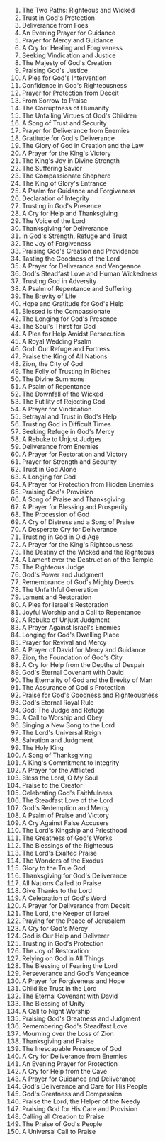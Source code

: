 1. The Two Paths: Righteous and Wicked
2. Trust in God's Protection
3. Deliverance from Foes
4. An Evening Prayer for Guidance
5. Prayer for Mercy and Guidance
6. A Cry for Healing and Forgiveness
7. Seeking Vindication and Justice
8. The Majesty of God's Creation
9. Praising God's Justice
10. A Plea for God's Intervention
11. Confidence in God's Righteousness
12. Prayer for Protection from Deceit
13. From Sorrow to Praise
14. The Corruptness of Humanity
15. The Unfailing Virtues of God's Children
16. A Song of Trust and Security
17. Prayer for Deliverance from Enemies
18. Gratitude for God's Deliverance
19. The Glory of God in Creation and the Law
20. A Prayer for the King's Victory
21. The King's Joy in Divine Strength
22. The Suffering Savior
23. The Compassionate Shepherd
24. The King of Glory's Entrance
25. A Psalm for Guidance and Forgiveness
26. Declaration of Integrity
27. Trusting in God's Presence
28. A Cry for Help and Thanksgiving
29. The Voice of the Lord
30. Thanksgiving for Deliverance
31. In God's Strength, Refuge and Trust
32. The Joy of Forgiveness
33. Praising God's Creation and Providence
34. Tasting the Goodness of the Lord
35. A Prayer for Deliverance and Vengeance
36. God's Steadfast Love and Human Wickedness
37. Trusting God in Adversity
38. A Psalm of Repentance and Suffering
39. The Brevity of Life
40. Hope and Gratitude for God's Help
41. Blessed is the Compassionate
42. The Longing for God's Presence
43. The Soul's Thirst for God
44. A Plea for Help Amidst Persecution
45. A Royal Wedding Psalm
46. God: Our Refuge and Fortress
47. Praise the King of All Nations
48. Zion, the City of God
49. The Folly of Trusting in Riches
50. The Divine Summons
51. A Psalm of Repentance
52. The Downfall of the Wicked
53. The Futility of Rejecting God
54. A Prayer for Vindication
55. Betrayal and Trust in God's Help
56. Trusting God in Difficult Times
57. Seeking Refuge in God's Mercy
58. A Rebuke to Unjust Judges
59. Deliverance from Enemies
60. A Prayer for Restoration and Victory
61. Prayer for Strength and Security
62. Trust in God Alone
63. A Longing for God
64. A Prayer for Protection from Hidden Enemies
65. Praising God's Provision
66. A Song of Praise and Thanksgiving
67. A Prayer for Blessing and Prosperity
68. The Procession of God
69. A Cry of Distress and a Song of Praise
70. A Desperate Cry for Deliverance
71. Trusting in God in Old Age
72. A Prayer for the King's Righteousness
73. The Destiny of the Wicked and the Righteous
74. A Lament over the Destruction of the Temple
75. The Righteous Judge
76. God's Power and Judgment
77. Remembrance of God's Mighty Deeds
78. The Unfaithful Generation
79. Lament and Restoration
80. A Plea for Israel's Restoration
81. Joyful Worship and a Call to Repentance
82. A Rebuke of Unjust Judgment
83. A Prayer Against Israel's Enemies
84. Longing for God's Dwelling Place
85. Prayer for Revival and Mercy
86. A Prayer of David for Mercy and Guidance
87. Zion, the Foundation of God's City
88. A Cry for Help from the Depths of Despair
89. God's Eternal Covenant with David
90. The Eternality of God and the Brevity of Man
91. The Assurance of God's Protection
92. Praise for God's Goodness and Righteousness
93. God's Eternal Royal Rule
94. God: The Judge and Refuge
95. A Call to Worship and Obey
96. Singing a New Song to the Lord
97. The Lord's Universal Reign
98. Salvation and Judgment
99. The Holy King
100. A Song of Thanksgiving
101. A King's Commitment to Integrity
102. A Prayer for the Afflicted
103. Bless the Lord, O My Soul
104. Praise to the Creator
105. Celebrating God's Faithfulness
106. The Steadfast Love of the Lord
107. God's Redemption and Mercy
108. A Psalm of Praise and Victory
109. A Cry Against False Accusers
110. The Lord's Kingship and Priesthood
111. The Greatness of God's Works
112. The Blessings of the Righteous
113. The Lord's Exalted Praise
114. The Wonders of the Exodus
115. Glory to the True God
116. Thanksgiving for God's Deliverance
117. All Nations Called to Praise
118. Give Thanks to the Lord
119. A Celebration of God's Word
120. A Prayer for Deliverance from Deceit
121. The Lord, the Keeper of Israel
122. Praying for the Peace of Jerusalem
123. A Cry for God's Mercy
124. God is Our Help and Deliverer
125. Trusting in God's Protection
126. The Joy of Restoration
127. Relying on God in All Things
128. The Blessing of Fearing the Lord
129. Perseverance and God's Vengeance
130. A Prayer for Forgiveness and Hope
131. Childlike Trust in the Lord
132. The Eternal Covenant with David
133. The Blessing of Unity
134. A Call to Night Worship
135. Praising God's Greatness and Judgment
136. Remembering God's Steadfast Love
137. Mourning over the Loss of Zion
138. Thanksgiving and Praise
139. The Inescapable Presence of God
140. A Cry for Deliverance from Enemies
141. An Evening Prayer for Protection
142. A Cry for Help from the Cave
143. A Prayer for Guidance and Deliverance
144. God's Deliverance and Care for His People
145. God's Greatness and Compassion
146. Praise the Lord, the Helper of the Needy
147. Praising God for His Care and Provision
148. Calling all Creation to Praise
149. The Praise of God's People
150. A Universal Call to Praise